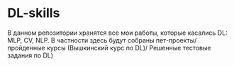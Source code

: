 # DL-skills
В данном репозитории хранятся все мои работы, которые касались DL: MLP, CV, NLP. В частности здесь будут собраны пет-проекты/ пройденные курсы (Вышкинский курс по DL)/ Решенные тестовые задания по DL)
